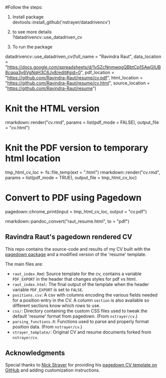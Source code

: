 #Follow the steps:

1. Install package\
devtools::install_github('nstrayer/datadrivencv')
 
 2. to see more details\
?datadrivencv::use_datadriven_cv

3. To run the package

datadrivencv::use_datadriven_cv(full_name = "Ravindra Raut", 
    data_location = "https://docs.google.com/spreadsheets/d/1vSZcNnmwqgQBbtCp1SAwGIUB8cqqa3y6VgNqH3C6Jv8/edit#gid=0",
    pdf_location = "https://github.com/Ravindra-Raut/resume/cv.pdf",
    html_location = "https://github.com/Ravindra-Raut/resume/cv.html",
    source_location = "https://github.com/Ravindra-Raut/resume")


# Knit the HTML version
rmarkdown::render("cv.rmd",
                  params = list(pdf_mode = FALSE),
                  output_file = "cv.html")

# Knit the PDF version to temporary html location
tmp_html_cv_loc <- fs::file_temp(ext = ".html")
rmarkdown::render("cv.rmd",
                  params = list(pdf_mode = TRUE),
                  output_file = tmp_html_cv_loc)

# Convert to PDF using Pagedown
pagedown::chrome_print(input = tmp_html_cv_loc,
                       output = "cv.pdf")


rmarkdown::pandoc_convert("raut_resume.html", to = "pdf")




## Ravindra Raut's pagedown rendered CV

This repo contains the source-code and results of my CV built with the [pagedown package](https://pagedown.rbind.io) and a modified version of the 'resume' template. 

The main files are:

- `raut_index.Rmd`: Source template for the cv, contains a variable `PDF_EXPORT` in the header that changes styles for pdf vs html. 
- `raut_index.html`: The final output of the template when the header variable `PDF_EXPORT` is set to `FALSE`.
- `positions.csv`: A csv with columns encoding the various fields needed for a position entry in the CV. A column `section` is also available so different sections know which rows to use.
- `css/`: Directory containing the custom CSS files used to tweak the default 'resume' format from pagedown. (From `nstrayer/cv`.)
- `parsing_functions.R`: Functions used to parse and properly format position data. (From `nstrayer/cv`.)
- `strayer_template/`: Original CV and resume documents forked from `nstrayer/cv`.

## Acknowledgments

Special thanks to [Nick Strayer](http://nickstrayer.me) for providing his [pagedown CV template on GitHub](https://github.com/nstrayer/cv) and adding customization instructions.
